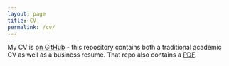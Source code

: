 ```yaml
---
layout: page
title: CV
permalink: /cv/
---
```


My CV is [on GitHub](https://github.com/kcranston/myCV) - this repository contains both a traditional academic CV as well as a business resume. That repo also contains a [PDF](https://github.com/kcranston/myCV/raw/master/karen-cranston-resume.pdf).

